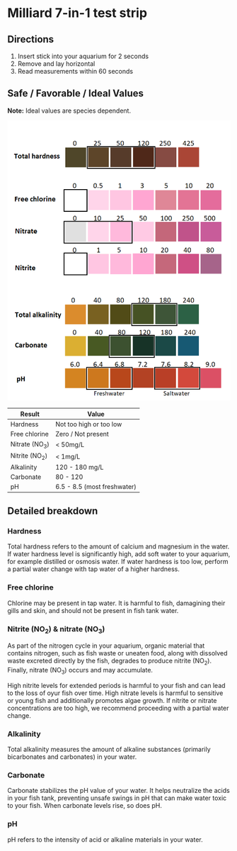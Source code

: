 # Milliard 7-in-1 test strip

## Directions
1. Insert stick into your aquarium for 2 seconds
1. Remove and lay horizontal
1. Read measurements within 60 seconds

## Safe / Favorable / Ideal Values

**Note:** Ideal values are species dependent.

![Milliard 7-in-1 test result colors](images/milliard/milliard_7in1test.png)

| Result             | Value                       |
|--------------------|-----------------------------|
| Hardness           | Not too high or too low     |
| Free chlorine      | Zero / Not present          |
| Nitrate (NO<sub>3</sub>) | < 50mg/L              |
| Nitrite (NO<sub>2</sub>) | < 1mg/L               |
| Alkalinity         | 120 - 180 mg/L              |
| Carbonate          | 80 - 120                    |
| pH                 | 6.5 - 8.5 (most freshwater) |

## Detailed breakdown

### Hardness

Total hardness refers to the amount of calcium and magnesium in the water. If water hardness level is significantly high, add soft water to your aquarium, for example distilled or osmosis water. If water hardness is too low, perform a partial water change with tap water of a higher hardness.

### Free chlorine

Chlorine may be present in tap water. It is harmful to fish, damagining their gills and skin, and should not be present in fish tank water.

### Nitrite (NO<sub>2</sub>) & nitrate (NO<sub>3</sub>)

As part of the nitrogen cycle in your aquarium, organic material that contains nitrogen, such as fish waste or uneaten food, along with dissolved waste excreted directly by the fish, degrades to produce nitrite (NO<sub>2</sub>). Finally, nitrate (NO<sub>3</sub>) occurs and may accumulate.

High nitrite levels for extended periods is harmful to your fish and can lead to the loss of oyur fish over time. High nitrate levels is harmful to sensitive or young fish and additionally promotes algae growth. If nitrite or nitrate concentrations are too high, we recommend proceeding with a partial water change.

### Alkalinity

Total alkalinity measures the amount of alkaline substances (primarily bicarbonates and carbonates) in your water.

### Carbonate

Carbonate stabilizes the pH value of your water. It helps neutralize the acids in your fish tank, preventing unsafe swings in pH that can make water toxic to your fish. When carbonate levels rise, so does pH.

### pH

pH refers to the intensity of acid or alkaline materials in your water.

